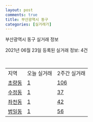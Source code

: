 ```yaml
---
layout: post
comments: true
title: 부산광역시 동구
categories: [실거래가]
---
```


부산광역시 동구 실거래 정보

2021년 06월 23일 등록된 실거래 정보: 4건

<script type="text/javascript">
  google.charts.load('current', {'packages':['corechart']});
  google.charts.setOnLoadCallback(drawChart);

  function drawChart() {
    var data = google.visualization.arrayToDataTable([['거래일', '매매', '전월세', '전매'], ['2021-02', 0, 2, 0], ['2021-03', 2, 7, 0], ['2021-04', 39, 32, 9], ['2021-05', 45, 50, 12], ['2021-06', 14, 27, 2]]);

    var options = {
      title: '최근 유형별 거래량 추이',
      legend: { position: 'bottom' }
    };

    var chart = new google.visualization.LineChart(document.getElementById('columnchart_material'));
    chart.draw(data, (options));
  }
</script>

<div id="columnchart_material" style="width: 450px; margin-left: -35px"></div>
<br>
<table class="sortable">
  <tr>
    <td>지역</td>
    <td>오늘 실거래</td>
    <td>2주간 실거래</td>
  </tr>

  
  <tr class="item">
    <td><a href="2617010100.html">초량동</a></td>
    <td><a href="2617010100.html">1</a></td>
    <td><a href="2617010100.html">106</a></td>
  </tr>
    

  <tr class="item">
    <td><a href="2617010200.html">수정동</a></td>
    <td><a href="2617010200.html">1</a></td>
    <td><a href="2617010200.html">37</a></td>
  </tr>
    

  <tr class="item">
    <td><a href="2617010300.html">좌천동</a></td>
    <td><a href="2617010300.html">1</a></td>
    <td><a href="2617010300.html">42</a></td>
  </tr>
    

  <tr class="item">
    <td><a href="2617010400.html">범일동</a></td>
    <td><a href="2617010400.html">1</a></td>
    <td><a href="2617010400.html">56</a></td>
  </tr>
    


</table>


    